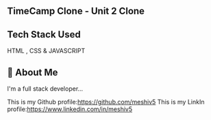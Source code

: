 ## TimeCamp Clone - Unit 2 Clone

## Tech Stack Used

HTML , CSS & JAVASCRIPT

## 🚀 About Me
I'm a full stack developer...

This is my Github profile:https://github.com/meshiv5 
This is my LinkIn profile:https://www.linkedin.com/in/meshiv5
